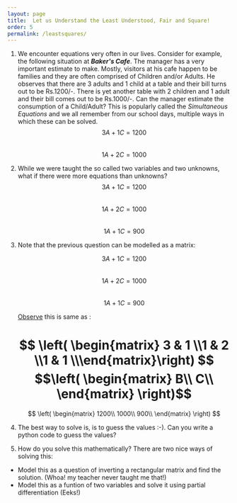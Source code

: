 ```yaml
---
layout: page
title:  Let us Understand the Least Understood, Fair and Square!
order: 5
permalink: /leastsquares/
---
```


1. We encounter equations very often in our lives. Consider for example, the following situation at ___Baker's Cafe___. The manager has a very important estimate to make. Mostly, visitors at his cafe happen to be families and they are often comprised of Children and/or Adults. He observes that there are 3 adults and 1 child at a table and their bill turns out to be Rs.1200/-. There is yet another table with 2 children and 1 adult and their bill comes out to be Rs.1000/-. Can the manager estimate the consumption of a Child/Adult? This is popularly called the _Simultaneous Equations_ and we all remember from our school days, multiple ways in which these can be solved.<br>
$$ 3A + 1C = 1200 $$   
$$ 1A + 2C = 1000 $$

2. While we were taught the so called two variables and two unknowns, what if there were more equations than unknowns?<br>
$$ 3A + 1C = 1200 $$   
$$ 1A + 2C = 1000 $$    
$$ 1A + 1C =  900 $$


3. Note that the previous question can be modelled as a matrix:

   $$ 3A + 1C = 1200 $$   
   $$ 1A + 2C = 1000 $$    
   $$ 1A + 1C =  900 $$

   <u>Observe</u> this is same as :

   $$ \left( \begin{matrix} 3 & 1 \\1 & 2 \\1 & 1 \\\end{matrix}\right) $$
   $$\left(
   \begin{matrix}
   B\\
   C\\
   \end{matrix}
   \right)$$
   =
   $$
   \left(
	\begin{matrix}
	1200\\
	1000\\
	900\\
	\end{matrix}
   \right)
   $$

4. The best way to solve is, is to guess the values :-). Can you write a python code to guess the values?

5. How do you solve this mathematically? There are two nice ways of solving this:   
 - Model this as a question of inverting a rectangular matrix and find the solution. (Whoa! my teacher never taught me that!) 
 - Model this as a funtion of two variables and solve it using partial differentiation (Eeks!)
 
    



